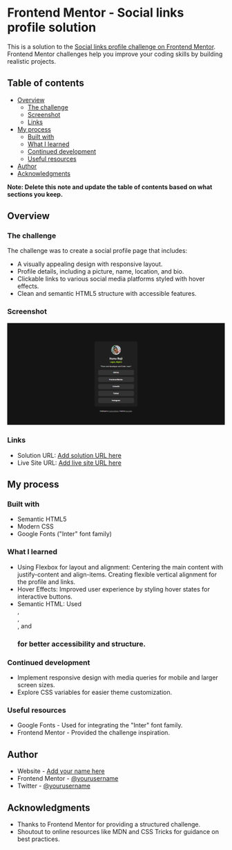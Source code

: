 # Frontend Mentor - Social links profile solution

This is a solution to the [Social links profile challenge on Frontend Mentor](https://www.frontendmentor.io/challenges/social-links-profile-UG32l9m6dQ). Frontend Mentor challenges help you improve your coding skills by building realistic projects.

## Table of contents

- [Overview](#overview)
  - [The challenge](#the-challenge)
  - [Screenshot](#screenshot)
  - [Links](#links)
- [My process](#my-process)
  - [Built with](#built-with)
  - [What I learned](#what-i-learned)
  - [Continued development](#continued-development)
  - [Useful resources](#useful-resources)
- [Author](#author)
- [Acknowledgments](#acknowledgments)

**Note: Delete this note and update the table of contents based on what sections you keep.**

## Overview

### The challenge

The challenge was to create a social profile page that includes:

- A visually appealing design with responsive layout.
- Profile details, including a picture, name, location, and bio.
- Clickable links to various social media platforms styled with hover effects.
- Clean and semantic HTML5 structure with accessible features.
### Screenshot

![](./design/screenshot.png)


### Links

- Solution URL: [Add solution URL here](https://your-solution-url.com)
- Live Site URL: [Add live site URL here](https://your-live-site-url.com)

## My process

### Built with

- Semantic HTML5
- Modern CSS
- Google Fonts ("Inter" font family)

### What I learned

- Using Flexbox for layout and alignment:
  Centering the main content with justify-content and align-items.
  Creating flexible vertical alignment for the profile and links.
- Hover Effects:
  Improved user experience by styling hover states for interactive buttons.
- Semantic HTML:
  Used <main>, <section>, <footer>, and <h3> for better accessibility and structure.

### Continued development

- Implement responsive design with media queries for mobile and larger screen sizes.
- Explore CSS variables for easier theme customization.

### Useful resources

- Google Fonts - Used for integrating the "Inter" font family.
- Frontend Mentor - Provided the challenge inspiration.

## Author

- Website - [Add your name here](https://itunu-i-raji.vercel.app/)
- Frontend Mentor - [@yourusername](https://www.frontendmentor.io/profile/itunumide)
- Twitter - [@yourusername](https://x.com/ITUNUMIDE3)


## Acknowledgments

- Thanks to Frontend Mentor for providing a structured challenge.
- Shoutout to online resources like MDN and CSS Tricks for guidance on best practices.
